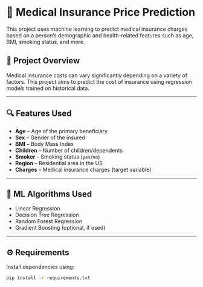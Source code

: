 # 🏥 Medical Insurance Price Prediction

This project uses machine learning to predict medical insurance charges based on a person’s demographic and health-related features such as age, BMI, smoking status, and more.

## 📌 Project Overview

Medical insurance costs can vary significantly depending on a variety of factors. This project aims to predict the cost of insurance using regression models trained on historical data.

---

## 🔍 Features Used

- **Age** – Age of the primary beneficiary
- **Sex** – Gender of the insured
- **BMI** – Body Mass Index
- **Children** – Number of children/dependents
- **Smoker** – Smoking status (`yes`/`no`)
- **Region** – Residential area in the US
- **Charges** – Medical insurance charges (target variable)

---

## 🧠 ML Algorithms Used

- Linear Regression
- Decision Tree Regression
- Random Forest Regression
- Gradient Boosting (optional, if used)

---

## ⚙️ Requirements

Install dependencies using:

```bash
pip install -r requirements.txt

